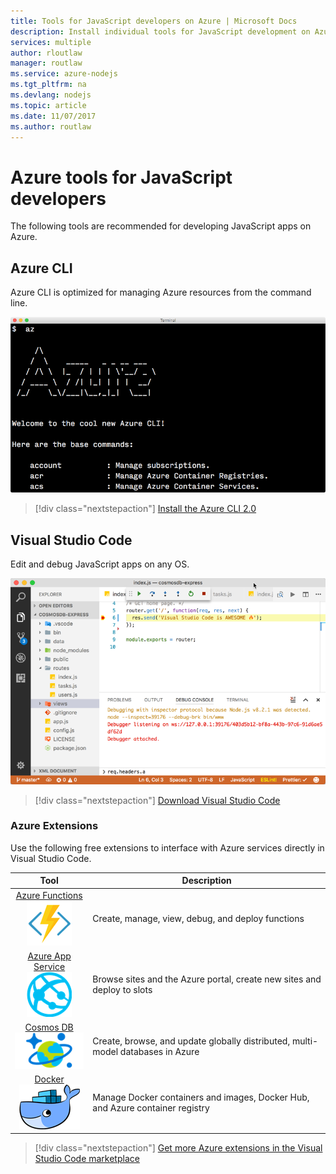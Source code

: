 ```yaml
---
title: Tools for JavaScript developers on Azure | Microsoft Docs
description: Install individual tools for JavaScript development on Azure
services: multiple
author: rloutlaw
manager: routlaw
ms.service: azure-nodejs
ms.tgt_pltfrm: na
ms.devlang: nodejs
ms.topic: article
ms.date: 11/07/2017 
ms.author: routlaw
---
```


# Azure tools for JavaScript developers
The following tools are recommended for developing JavaScript apps on Azure.

## Azure CLI
Azure CLI is optimized for managing Azure resources from the command line.

![CLI](media/node-azure-tools/cli.png)
 
> [!div class="nextstepaction"]
> [Install the Azure CLI 2.0](https://docs.microsoft.com/cli/azure/install-az-cli2)

## Visual Studio Code
Edit and debug JavaScript apps on any OS.

![Visual Studio Code](media/node-azure-tools/vs-code.png)

> [!div class="nextstepaction"]
> [Download Visual Studio Code](https://code.visualstudio.com)

### Azure Extensions
Use the following free extensions to interface with Azure services directly in Visual Studio Code.

| Tool | Description  |
|:---------:|---------|
| [Azure Functions](https://marketplace.visualstudio.com/items?itemName=ms-azuretools.vscode-azurefunctions) <br> [![Azure Functions Tools](media/node-azure-tools/icon-azure-functions.png)](https://marketplace.visualstudio.com/items?itemName=ms-azuretools.vscode-azurefunctions) | Create, manage, view, debug, and deploy functions|
| [Azure App Service](https://marketplace.visualstudio.com/items?itemName=ms-azuretools.vscode-azureappservice) <br> [![App Service Tools](media/node-azure-tools/icon-azure-app-service.png)](https://marketplace.visualstudio.com/items?itemName=ms-azuretools.vscode-azureappservice) | Browse sites and the Azure portal, create new sites and deploy to slots |
| [Cosmos DB ](https://marketplace.visualstudio.com/items?itemName=ms-azuretools.vscode-cosmosdb)  <br> [![Cosmos DB Tools](media/node-azure-tools/icon-cosmos-db.png)](https://marketplace.visualstudio.com/items?itemName=ms-azuretools.vscode-cosmosdb)| Create, browse, and update globally distributed, multi-model databases in Azure |
| [Docker](https://marketplace.visualstudio.com/items?itemName=formulahendry.docker-explorer)   <br> [![Cosmos DB Tools](media/node-azure-tools/icon-docker.png)](https://marketplace.visualstudio.com/items?itemName=formulahendry.docker-explorer)| Manage Docker containers and images, Docker Hub, and Azure container registry |

> [!div class="nextstepaction"]
> [Get more Azure extensions in the Visual Studio Code marketplace](https://marketplace.visualstudio.com/search?term=azure&target=VSCode&category=All%20categories&sortBy=Relevance)